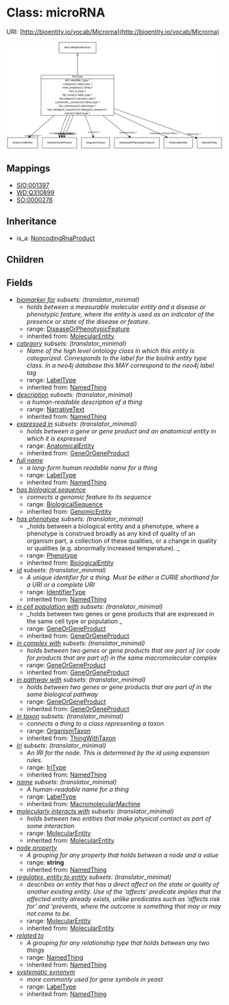 # Class: microRNA




URI: [http://bioentity.io/vocab/Microrna](http://bioentity.io/vocab/Microrna)

![img](images/Microrna.png)
## Mappings

 * [SIO:001397](http://semanticscience.org/resource/SIO_001397)
 * [WD:Q310899](http://purl.obolibrary.org/obo/WD_Q310899)
 * [SO:0000276](http://purl.obolibrary.org/obo/SO_0000276)
## Inheritance

 *  is_a: [NoncodingRnaProduct](NoncodingRnaProduct.md)
## Children

## Fields

 * _[biomarker for](biomarker_for.md) *subsets*: (translator_minimal)_
    * _holds between a measurable molecular entity and a disease or phenotypic feature, where the entity is used as an indicator of the presence or state of the disease or feature._
    * range: [DiseaseOrPhenotypicFeature](DiseaseOrPhenotypicFeature.md)
    * inherited from: [MolecularEntity](MolecularEntity.md)
 * _[category](category.md) *subsets*: (translator_minimal)_
    * _Name of the high level ontology class in which this entity is categorized. Corresponds to the label for the biolink entity type class. In a neo4j database this MAY correspond to the neo4j label tag_
    * range: [LabelType](LabelType.md)
    * inherited from: [NamedThing](NamedThing.md)
 * _[description](description.md) *subsets*: (translator_minimal)_
    * _a human-readable description of a thing_
    * range: [NarrativeText](NarrativeText.md)
    * inherited from: [NamedThing](NamedThing.md)
 * _[expressed in](expressed_in.md) *subsets*: (translator_minimal)_
    * _holds between a gene or gene product and an anatomical entity in which it is expressed_
    * range: [AnatomicalEntity](AnatomicalEntity.md)
    * inherited from: [GeneOrGeneProduct](GeneOrGeneProduct.md)
 * _[full name](full_name.md)_
    * _a long-form human readable name for a thing_
    * range: [LabelType](LabelType.md)
    * inherited from: [NamedThing](NamedThing.md)
 * _[has biological sequence](has_biological_sequence.md)_
    * _connects a genomic feature to its sequence_
    * range: [BiologicalSequence](BiologicalSequence.md)
    * inherited from: [GenomicEntity](GenomicEntity.md)
 * _[has phenotype](has_phenotype.md) *subsets*: (translator_minimal)_
    * _holds between a biological entity and a phenotype, where a phenotype is construed broadly as any kind of quality of an organism part, a collection of these qualities, or a change in quality or qualities (e.g. abnormally increased temperature). _
    * range: [Phenotype](Phenotype.md)
    * inherited from: [BiologicalEntity](BiologicalEntity.md)
 * _[id](id.md) *subsets*: (translator_minimal)_
    * _A unique identifier for a thing. Must be either a CURIE shorthand for a URI or a complete URI_
    * range: [IdentifierType](IdentifierType.md)
    * inherited from: [NamedThing](NamedThing.md)
 * _[in cell population with](in_cell_population_with.md) *subsets*: (translator_minimal)_
    * _holds between two genes or gene products that are expressed in the same cell type or population _
    * range: [GeneOrGeneProduct](GeneOrGeneProduct.md)
    * inherited from: [GeneOrGeneProduct](GeneOrGeneProduct.md)
 * _[in complex with](in_complex_with.md) *subsets*: (translator_minimal)_
    * _holds between two genes or gene products that are part of (or code for products that are part of) in the same macromolecular complex_
    * range: [GeneOrGeneProduct](GeneOrGeneProduct.md)
    * inherited from: [GeneOrGeneProduct](GeneOrGeneProduct.md)
 * _[in pathway with](in_pathway_with.md) *subsets*: (translator_minimal)_
    * _holds between two genes or gene products that are part of in the same biological pathway_
    * range: [GeneOrGeneProduct](GeneOrGeneProduct.md)
    * inherited from: [GeneOrGeneProduct](GeneOrGeneProduct.md)
 * _[in taxon](in_taxon.md) *subsets*: (translator_minimal)_
    * _connects a thing to a class representing a taxon_
    * range: [OrganismTaxon](OrganismTaxon.md)
    * inherited from: [ThingWithTaxon](ThingWithTaxon.md)
 * _[iri](iri.md) *subsets*: (translator_minimal)_
    * _An IRI for the node. This is determined by the id using expansion rules._
    * range: [IriType](IriType.md)
    * inherited from: [NamedThing](NamedThing.md)
 * _[name](name.md) *subsets*: (translator_minimal)_
    * _A human-readable name for a thing_
    * range: [LabelType](LabelType.md)
    * inherited from: [MacromolecularMachine](MacromolecularMachine.md)
 * _[molecularly interacts with](molecularly_interacts_with.md) *subsets*: (translator_minimal)_
    * _holds between two entities that make physical contact as part of some interaction_
    * range: [MolecularEntity](MolecularEntity.md)
    * inherited from: [MolecularEntity](MolecularEntity.md)
 * _[node property](node_property.md)_
    * _A grouping for any property that holds between a node and a value_
    * range: **string**
    * inherited from: [NamedThing](NamedThing.md)
 * _[regulates, entity to entity](regulates_entity_to_entity.md) *subsets*: (translator_minimal)_
    * _describes an entity that has a direct affect on the state or quality of another existing entity. Use of the 'affects' predicate implies that the affected entity already exists, unlike predicates such as 'affects risk for' and 'prevents, where the outcome is something that may or may not come to be._
    * range: [MolecularEntity](MolecularEntity.md)
    * inherited from: [MolecularEntity](MolecularEntity.md)
 * _[related to](related_to.md)_
    * _A grouping for any relationship type that holds between any two things_
    * range: [NamedThing](NamedThing.md)
    * inherited from: [NamedThing](NamedThing.md)
 * _[systematic synonym](systematic_synonym.md)_
    * _more commonly used for gene symbols in yeast_
    * range: [LabelType](LabelType.md)
    * inherited from: [NamedThing](NamedThing.md)
